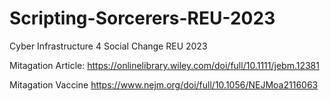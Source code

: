 # Scripting-Sorcerers-REU-2023
Cyber Infrastructure 4 Social Change REU 2023

Mitagation Article: https://onlinelibrary.wiley.com/doi/full/10.1111/jebm.12381

Mitagation Vaccine https://www.nejm.org/doi/full/10.1056/NEJMoa2116063

